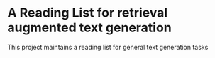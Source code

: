 # A Reading List for retrieval augmented text generation
This project maintains a reading list for general text generation tasks
